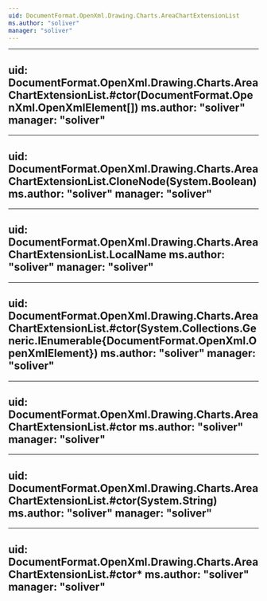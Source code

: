 ```yaml
---
uid: DocumentFormat.OpenXml.Drawing.Charts.AreaChartExtensionList
ms.author: "soliver"
manager: "soliver"
---
```


---
uid: DocumentFormat.OpenXml.Drawing.Charts.AreaChartExtensionList.#ctor(DocumentFormat.OpenXml.OpenXmlElement[])
ms.author: "soliver"
manager: "soliver"
---

---
uid: DocumentFormat.OpenXml.Drawing.Charts.AreaChartExtensionList.CloneNode(System.Boolean)
ms.author: "soliver"
manager: "soliver"
---

---
uid: DocumentFormat.OpenXml.Drawing.Charts.AreaChartExtensionList.LocalName
ms.author: "soliver"
manager: "soliver"
---

---
uid: DocumentFormat.OpenXml.Drawing.Charts.AreaChartExtensionList.#ctor(System.Collections.Generic.IEnumerable{DocumentFormat.OpenXml.OpenXmlElement})
ms.author: "soliver"
manager: "soliver"
---

---
uid: DocumentFormat.OpenXml.Drawing.Charts.AreaChartExtensionList.#ctor
ms.author: "soliver"
manager: "soliver"
---

---
uid: DocumentFormat.OpenXml.Drawing.Charts.AreaChartExtensionList.#ctor(System.String)
ms.author: "soliver"
manager: "soliver"
---

---
uid: DocumentFormat.OpenXml.Drawing.Charts.AreaChartExtensionList.#ctor*
ms.author: "soliver"
manager: "soliver"
---

